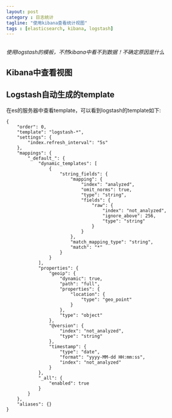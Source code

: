 ```yaml
---
layout: post
category : 日志统计
tagline: "使用kibana查看统计视图"
tags : [elasticsearch, kibana, logstash]
---
```



##
_使用logstash的模板，不然kibana中看不到数据！不确定原因是什么_

## Kibana中查看视图

## Logstash自动生成的template
在es的服务器中查看template，可以看到logstash的template如下:

    {
        "order": 0,
        "template": "logstash-*",
        "settings": {
            "index.refresh_interval": "5s"
        },
        "mappings": {
            "_default_": {
                "dynamic_templates": [
                    {
                        "string_fields": {
                            "mapping": {
                                "index": "analyzed",
                                "omit_norms": true,
                                "type": "string",
                                "fields": {
                                    "raw": {
                                        "index": "not_analyzed",
                                        "ignore_above": 256,
                                        "type": "string"
                                    }
                                }
                            },
                            "match_mapping_type": "string",
                            "match": "*"
                        }
                    }
                ],
                "properties": {
                    "geoip": {
                        "dynamic": true,
                        "path": "full",
                        "properties": {
                            "location": {
                                "type": "geo_point"
                            }
                        },
                        "type": "object"
                    },
                    "@version": {
                        "index": "not_analyzed",
                        "type": "string"
                    },
                    "timestamp": {
                        "type": "date",
                        "format": "yyyy-MM-dd HH:mm:ss",
                        "index": "not_analyzed"
                    }
                },
                "_all": {
                    "enabled": true
                }
            }
        },
        "aliases": {}
    }